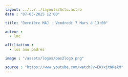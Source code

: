 ```yaml
---
layout: ../../../layouts/Actu.astro
date : "07-03-2025 12:00"

title: "Dernière MAJ : Vendredi 7 Mars à 13:00"

auteur :
  - lmc

affiliation :
  - los amo padres

image : "/assets/logos/pas2logo.png"

source : "https://www.youtube.com/watch?v=EKYxjtNRekM"
---
```

